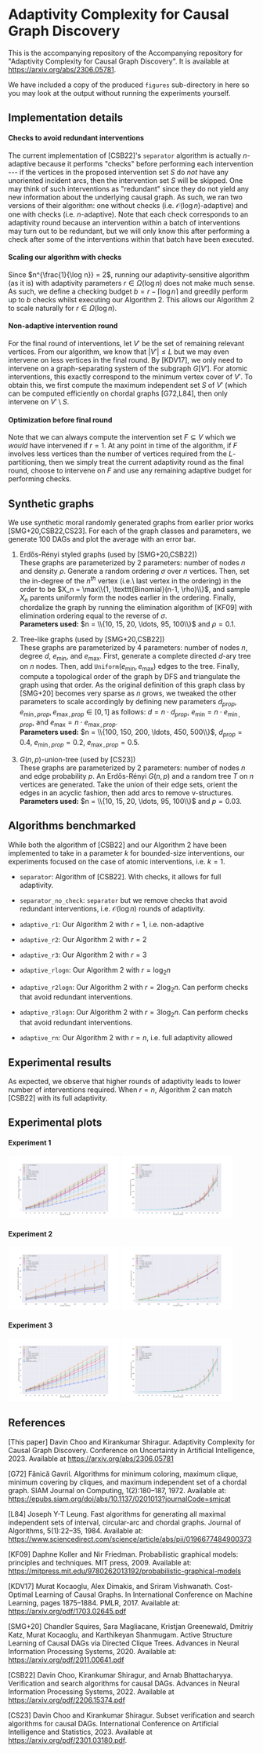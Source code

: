# Adaptivity Complexity for Causal Graph Discovery
This is the accompanying repository of the Accompanying repository for "Adaptivity Complexity for Causal Graph Discovery". It is available at https://arxiv.org/abs/2306.05781.

We have included a copy of the produced `figures` sub-directory in here so you may look at the output without running the experiments yourself.

## Implementation details

#### Checks to avoid redundant interventions

The current implementation of [CSB22]'s `separator` algorithm is actually $n$-adaptive because it performs "checks" before performing each intervention --- if the vertices in the proposed intervention set $S$ do _not_ have any unoriented incident arcs, then the intervention set $S$ will be skipped.
One may think of such interventions as "redundant" since they do not yield any new information about the underlying causal graph.
As such, we ran two versions of their algorithm: one without checks (i.e. $\mathcal{O}(\log n)$-adaptive) and one with checks (i.e. $n$-adaptive).
Note that each check corresponds to an adaptivity round because an intervention within a batch of interventions may turn out to be redundant, but we will only know this after performing a check after some of the interventions within that batch have been executed.

#### Scaling our algorithm with checks

Since $n^{\frac{1}{\log n}} = 2$, running our adaptivity-sensitive algorithm (as it is) with adaptivity parameters $r \in \Omega(\log n)$ does not make much sense.
As such, we define a checking budget $b = r - \lceil \log n \rceil$ and greedily perform up to $b$ checks whilst executing our Algorithm 2.
This allows our Algorithm 2 to scale naturally for $r \in \Omega(\log n)$.

#### Non-adaptive intervention round

For the final round of interventions, let $V'$ be the set of remaining relevant vertices.
From our algorithm, we know that $|V'| \leq L$ but we may even intervene on less vertices in the final round.
By [KDV17], we only need to intervene on a graph-separating system of the subgraph $G[V']$.
For atomic interventions, this exactly correspond to the minimum vertex cover of $V'$.
To obtain this, we first compute the maximum independent set $S$ of $V'$ (which can be computed efficiently on chordal graphs [G72,L84], then only intervene on $V' \setminus S$.

#### Optimization before final round

Note that we can always compute the intervention set $F \subseteq V$ which we _would_ have intervened if $r=1$.
At any point in time of the algorithm, if $F$ involves less vertices than the number of vertices required from the $L$-partitioning, then we simply treat the current adaptivity round as the final round, choose to intervene on $F$ and use any remaining adaptive budget for performing checks.

## Synthetic graphs

We use synthetic moral randomly generated graphs from earlier prior works [SMG+20,CSB22,CS23].
For each of the graph classes and parameters, we generate 100 DAGs and plot the average with an error bar.

1. Erdős-Rényi styled graphs (used by [SMG+20,CSB22])  
These graphs are parameterized by 2 parameters: number of nodes $n$ and density $\rho$. Generate a random ordering $\sigma$ over $n$ vertices. Then, set the in-degree of the $n^{th}$ vertex (i.e.\ last vertex in the ordering) in the order to be $X_n = \max\\{1, \texttt{Binomial}(n-1, \rho)\\}$, and sample $X_n$ parents uniformly form the nodes earlier in the ordering. Finally, chordalize the graph by running the elimination algorithm of [KF09] with elimination ordering equal to the reverse of $\sigma$.  
__Parameters used:__ $n = \\{10, 15, 20, \ldots, 95, 100\\}$ and $\rho = 0.1$.

2. Tree-like graphs (used by [SMG+20,CSB22])  
These graphs are parameterized by 4 parameters: number of nodes $n$, degree $d$, $e_{\min}$, and $e_{\max}$. First, generate a complete directed $d$-ary tree on $n$ nodes. Then, add $\texttt{Uniform}(e_{\min}, e_{\max})$ edges to the tree. Finally, compute a topological order of the graph by DFS and triangulate the graph using that order. As the original definition of this graph class by [SMG+20] becomes very sparse as $n$ grows, we tweaked the other parameters to scale accordingly by defining new parameters $d_{prop}, e_{\min, prop}, e_{\max, prop} \in [0,1]$ as follows: $d = n \cdot d_{prop}$, $e_{\min} = n \cdot e_{\min, prop}$, and $e_{\max} = n \cdot e_{\max, prop}$.  
__Parameters used:__ $n = \\{100, 150, 200, \ldots, 450, 500\\}$, $d_{prop} = 0.4$, $e_{\min, prop} = 0.2$, $e_{\max, prop} = 0.5$.

3. $G(n,p)$-union-tree (used by [CS23])  
These graphs are parameterized by 2 parameters: number of nodes $n$ and edge probability $p$. An Erdős-Rényi $G(n,p)$ and a random tree $T$ on $n$ vertices are generated. Take the union of their edge sets, orient the edges in an acyclic fashion, then add arcs to remove v-structures.  
__Parameters used:__ $n = \\{10, 15, 20, \ldots, 95, 100\\}$ and $p=0.03$.

## Algorithms benchmarked

While both the algorithm of [CSB22] and our Algorithm 2 have been implemented to take in a parameter $k$ for bounded-size interventions, our experiments focused on the case of atomic interventions, i.e. $k = 1$.

- `separator`:
Algorithm of [CSB22]. With checks, it allows for full adaptivity.

- `separator_no_check`:
`separator` but we remove checks that avoid redundant interventions, i.e. $\mathcal{O}(\log n)$ rounds of adaptivity.

- `adaptive_r1`:
Our Algorithm 2 with $r = 1$, i.e. non-adaptive

- `adaptive_r2`:
Our Algorithm 2 with $r = 2$

- `adaptive_r3`:
Our Algorithm 2 with $r = 3$

- `adaptive_rlogn`:
Our Algorithm 2 with $r = \log_2 n$

- `adaptive_r2logn`:
Our Algorithm 2 with $r = 2 \log_2 n$. Can perform checks that avoid redundant interventions.

- `adaptive_r3logn`:
Our Algorithm 2 with $r = 3 \log_2 n$. Can perform checks that avoid redundant interventions.

- `adaptive_rn`:
Our Algorithm 2 with $r = n$, i.e. full adaptivity allowed

## Experimental results

As expected, we observe that higher rounds of adaptivity leads to lower number of interventions required.
When $r=n$, Algorithm 2 can match [CSB22] with its full adaptivity.

## Experimental plots

#### Experiment 1
<p float="middle">
<img src="./figures/exp1_interventioncount.png" alt="Intervention count for experiment 1" width="45%"/>
<img src="./figures/exp1_time.png" alt="Time taken, in secs for experiment 1" width="45%"/>
</p>

#### Experiment 2
<p float="middle">
<img src="./figures/exp2_interventioncount.png" alt="Intervention count for experiment 2" width="45%"/>
<img src="./figures/exp2_time.png" alt="Time taken, in secs for experiment 2" width="45%"/>
</p>

#### Experiment 3
<p float="middle">
<img src="./figures/exp3_interventioncount.png" alt="Intervention count for experiment 3" width="45%"/>
<img src="./figures/exp3_time.png" alt="Time taken, in secs for experiment 3" width="45%"/>
</p>

## References

[This paper] Davin Choo and Kirankumar Shiragur. Adaptivity Complexity for Causal Graph Discovery. Conference on Uncertainty in Artificial Intelligence, 2023. Available at https://arxiv.org/abs/2306.05781

[G72] Fănică Gavril. Algorithms for minimum coloring, maximum clique, minimum covering by cliques, and maximum independent set of a chordal graph. SIAM Journal on Computing, 1(2):180–187, 1972. Available at: https://epubs.siam.org/doi/abs/10.1137/0201013?journalCode=smjcat

[L84] Joseph Y-T Leung. Fast algorithms for generating all maximal independent sets of interval, circular-arc and chordal graphs. Journal of Algorithms, 5(1):22–35, 1984. Available at: https://www.sciencedirect.com/science/article/abs/pii/0196677484900373

[KF09] Daphne Koller and Nir Friedman. Probabilistic graphical models: principles and techniques. MIT press, 2009. Available at: https://mitpress.mit.edu/9780262013192/probabilistic-graphical-models

[KDV17] Murat Kocaoglu, Alex Dimakis, and Sriram Vishwanath. Cost-Optimal Learning of Causal Graphs. In International Conference on Machine Learning, pages 1875–1884. PMLR, 2017. Available at: https://arxiv.org/pdf/1703.02645.pdf

[SMG+20] Chandler Squires, Sara Magliacane, Kristjan Greenewald, Dmitriy Katz, Murat Kocaoglu, and Karthikeyan Shanmugam. Active Structure Learning of Causal DAGs via Directed Clique Trees. Advances in Neural Information Processing Systems, 2020. Available at: https://arxiv.org/pdf/2011.00641.pdf

[CSB22] Davin Choo, Kirankumar Shiragur, and Arnab Bhattacharyya. Verification and search algorithms for causal DAGs. Advances in Neural Information Processing Systems, 2022. Available at https://arxiv.org/pdf/2206.15374.pdf

[CS23] Davin Choo and Kirankumar Shiragur. Subset verification and search algorithms for causal DAGs. International Conference on Artificial Intelligence and Statistics, 2023. Available at https://arxiv.org/pdf/2301.03180.pdf.
